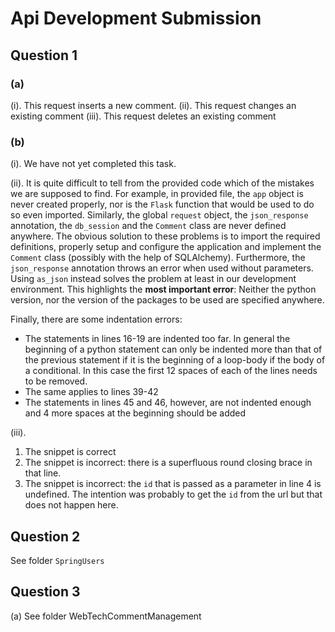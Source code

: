 
# Api Development Submission

## Question 1

### (a)

  (i). This request inserts a new comment.
  (ii). This request changes an existing comment
  (iii). This request deletes an existing comment

### (b)

  (i). We have not yet completed this task.

  (ii). It is quite difficult to tell from the provided code which of the mistakes we are supposed to find. For example, in provided file, the `app` object is never created properly, nor is the `Flask` function that would be used to do so even imported. Similarly, the global `request` object, the `json_response` annotation, the `db_session` and the `Comment` class are never defined anywhere. The obvious solution to these problems is to import the required definitions, properly setup and configure the application and implement the `Comment` class (possibly with the help of SQLAlchemy). Furthermore, the `json_response` annotation throws an error when used without parameters. Using `as_json` instead solves the problem at least in our development environment. This highlights the **most important error**: Neither the python version, nor the version of the packages to be used are specified anywhere.

  Finally, there are some indentation errors: 

  * The statements in lines 16-19 are indented too far. In general the beginning of a python statement can only be indented more than that of the previous statement if it is the beginning of a loop-body if the body of a conditional. In this case the first 12 spaces of each of the lines needs to be removed.
  * The same applies to lines 39-42
  * The statements in lines 45 and 46, however, are not indented enough and 4 more spaces at the beginning should be added 

  (iii).

  1. The snippet is correct
  2. The snippet is incorrect: there is a superfluous round closing brace in that line.
  3. The snippet is incorrect: the `id` that is passed as a parameter in line 4 is undefined. The intention was probably to get the `id` from the url but that does not happen here.
  
  

## Question 2

  See folder `SpringUsers`

## Question 3 

(a) See folder WebTechCommentManagement
